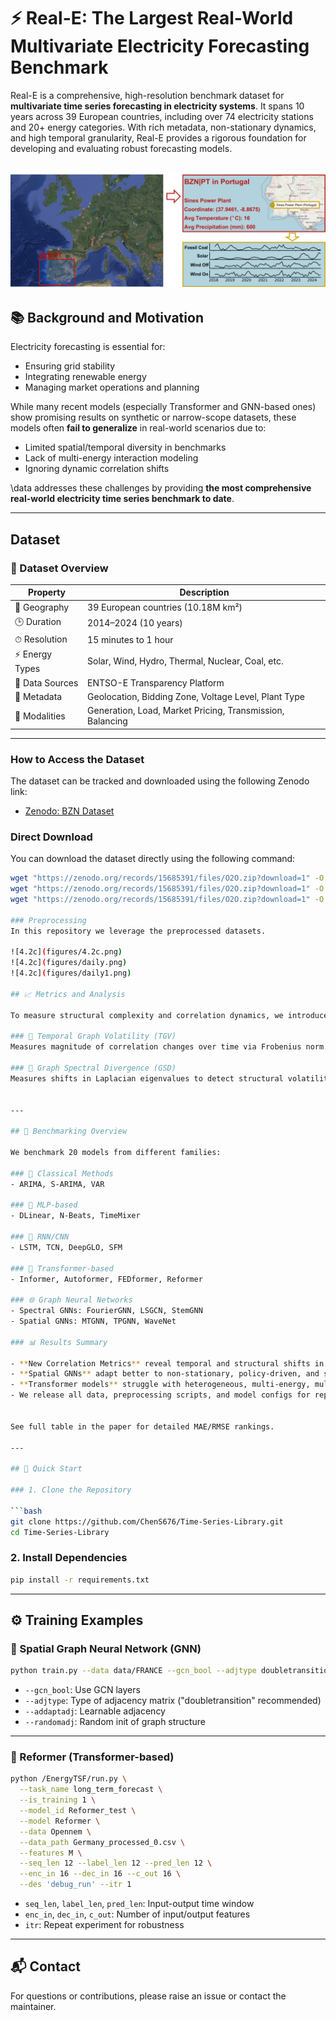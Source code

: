 # ⚡ Real-E: The Largest Real-World Multivariate Electricity Forecasting Benchmark

Real-E is a comprehensive, high-resolution benchmark dataset for **multivariate time series forecasting in electricity systems**. It spans 10 years across 39 European countries, including over 74 electricity stations and 20+ energy categories. With rich metadata, non-stationary dynamics, and high temporal granularity, Real-E provides a rigorous foundation for developing and evaluating robust forecasting models.



![cover](figures/cover%20img3.png)
---

## 📚 Background and Motivation

Electricity forecasting is essential for:
- Ensuring grid stability
- Integrating renewable energy
- Managing market operations and planning

While many recent models (especially Transformer and GNN-based ones) show promising results on synthetic or narrow-scope datasets, these models often **fail to generalize** in real-world scenarios due to:
- Limited spatial/temporal diversity in benchmarks
- Lack of multi-energy interaction modeling
- Ignoring dynamic correlation shifts

\data addresses these challenges by providing **the most comprehensive real-world electricity time series benchmark to date**.

---

##  Dataset

### 🧱 Dataset Overview

| Property                  | Description |
|---------------------------|-------------|
| 📍 Geography              | 39 European countries (10.18M km²) |
| 🕒 Duration               | 2014–2024 (10 years) |
| ⏱ Resolution             | 15 minutes to 1 hour |
| ⚡ Energy Types           | Solar, Wind, Hydro, Thermal, Nuclear, Coal, etc. |
| 📑 Data Sources           | ENTSO-E Transparency Platform |
| 🧭 Metadata               | Geolocation, Bidding Zone, Voltage Level, Plant Type |
| 🧵 Modalities             | Generation, Load, Market Pricing, Transmission, Balancing |


---

### How to Access the Dataset

The dataset can be tracked and downloaded using the following Zenodo link:

- [Zenodo: BZN Dataset](https://zenodo.org/records/15685391)

### Direct Download

You can download the dataset directly using the following command:

```bash
wget "https://zenodo.org/records/15685391/files/O2O.zip?download=1" -O OLD.zip
wget "https://zenodo.org/records/15685391/files/O2O.zip?download=1" -O O2O.zip
wget "https://zenodo.org/records/15685391/files/O2O.zip?download=1" -O V60.zip

### Preprocessing 
In this repository we leverage the preprocessed datasets.

![4.2c](figures/4.2c.png)
![4.2c](figures/daily.png)
![4.2c](figures/daily1.png)

## 📈 Metrics and Analysis

To measure structural complexity and correlation dynamics, we introduce:

### 🔁 Temporal Graph Volatility (TGV)
Measures magnitude of correlation changes over time via Frobenius norm.

### 🧠 Graph Spectral Divergence (GSD)
Measures shifts in Laplacian eigenvalues to detect structural volatility.


---

## 🧪 Benchmarking Overview

We benchmark 20 models from different families:

### 🔢 Classical Methods
- ARIMA, S-ARIMA, VAR

### 🧠 MLP-based
- DLinear, N-Beats, TimeMixer

### 🔁 RNN/CNN
- LSTM, TCN, DeepGLO, SFM

### 🧠 Transformer-based
- Informer, Autoformer, FEDformer, Reformer

### 🌐 Graph Neural Networks
- Spectral GNNs: FourierGNN, LSGCN, StemGNN
- Spatial GNNs: MTGNN, TPGNN, WaveNet

### 📊 Results Summary

- **New Correlation Metrics** reveal temporal and structural shifts in energy systems.
- **Spatial GNNs** adapt better to non-stationary, policy-driven, and seasonal regimes. **FourierGNN and WaveNet** showed the best robustness across dynamic regimes.
- **Transformer models** struggle with heterogeneous, multi-energy, multi-national inputs.
- We release all data, preprocessing scripts, and model configs for reproducibility.


See full table in the paper for detailed MAE/RMSE rankings.

---

## 🚀 Quick Start

### 1. Clone the Repository

```bash
git clone https://github.com/ChenS676/Time-Series-Library.git
cd Time-Series-Library
```

### 2. Install Dependencies

```bash
pip install -r requirements.txt
```

---

## ⚙️ Training Examples

### 🧭 Spatial Graph Neural Network (GNN)

```bash
python train.py --data data/FRANCE --gcn_bool --adjtype doubletransition --addaptadj --randomadj --epochs 50
```

- `--gcn_bool`: Use GCN layers
- `--adjtype`: Type of adjacency matrix ("doubletransition" recommended)
- `--addaptadj`: Learnable adjacency
- `--randomadj`: Random init of graph structure

---

### 🔁 Reformer (Transformer-based)

```bash
python /EnergyTSF/run.py \
  --task_name long_term_forecast \
  --is_training 1 \
  --model_id Reformer_test \
  --model Reformer \
  --data Opennem \
  --data_path Germany_processed_0.csv \
  --features M \
  --seq_len 12 --label_len 12 --pred_len 12 \
  --enc_in 16 --dec_in 16 --c_out 16 \
  --des 'debug_run' --itr 1
```

- `seq_len`, `label_len`, `pred_len`: Input-output time window
- `enc_in`, `dec_in`, `c_out`: Number of input/output features
- `itr`: Repeat experiment for robustness

---



## 📬 Contact

For questions or contributions, please raise an issue or contact the maintainer.

